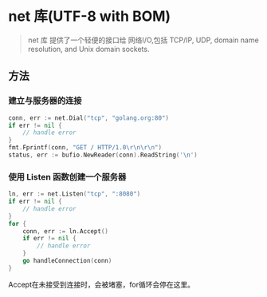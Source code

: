 # net 库(UTF-8 with BOM)

> net 库 提供了一个轻便的接口给 网络I/O,包括 TCP/IP, UDP, domain name resolution, and Unix domain sockets.

## 方法

### 建立与服务器的连接

```go
conn, err := net.Dial("tcp", "golang.org:80")
if err != nil {
    // handle error
}
fmt.Fprintf(conn, "GET / HTTP/1.0\r\n\r\n")
status, err := bufio.NewReader(conn).ReadString('\n')
```

### 使用 Listen 函数创建一个服务器

```go
ln, err := net.Listen("tcp", ":8080")
if err != nil {
    // handle error
}
for {
    conn, err := ln.Accept()
    if err != nil {
        // handle error
    }
    go handleConnection(conn)
}
```

Accept在未接受到连接时，会被堵塞，for循环会停在这里。

### 